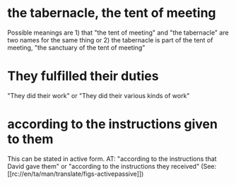 # the tabernacle, the tent of meeting

Possible meanings are 1) that "the tent of meeting" and "the tabernacle" are two names for the same thing or 2) the tabernacle is part of the tent of meeting, "the sanctuary of the tent of meeting"

# They fulfilled their duties

"They did their work" or "They did their various kinds of work"

# according to the instructions given to them

This can be stated in active form. AT: "according to the instructions that David gave them" or "according to the instructions they received" (See: [[rc://en/ta/man/translate/figs-activepassive]])

